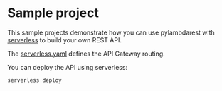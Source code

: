 # Sample project

This sample projects demonstrate how you can use pylambdarest with [serverless](https://serverless.com/) to build your own REST API.

The [serverless.yaml](./serverless.yaml) defines the API Gateway routing.

You can deploy the API using serverless:

```
serverless deploy
```
